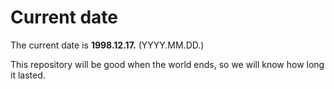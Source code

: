 # Current date

The current date is **1998.12.17.** (YYYY.MM.DD.)

This repository will be good when the world ends, so we will know how long it lasted.